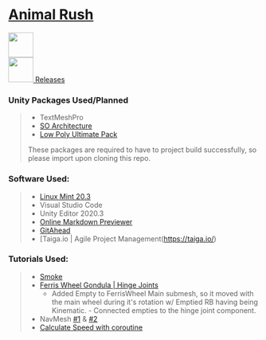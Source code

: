 # [Animal Rush](https://tree.taiga.io/project/dylanthesoldier-animal-rush)

<a href="https://tree.taiga.io/project/dylanthesoldier-animal-rush">
	<img height=50px src="https://external-content.duckduckgo.com/iu/?u=http%3A%2F%2Ffitsmallbusiness.com%2Fwp-content%2Fuploads%2F2017%2F09%2Ftaiga-1.png&f=1&nofb=1"/>
</a>
<br>

<a href="https://github.com/dylanthesoldier17/">
	<img height=50px src="http://pngimg.com/uploads/github/github_PNG20.png"/>
</a>
<a href="">Releases</a>
<br>

### Unity Packages Used/Planned
> - TextMeshPro
> - [SO Architecture](https://assetstore.unity.com/packages/tools/utilities/scriptableobject-architecture-131520)
> - [Low Poly Ultimate Pack](https://assetstore.unity.com/packages/3d/props/low-poly-ultimate-pack-54733)
>
> These packages are required to have to project build successfully, so please import upon cloning this repo.
 
### Software Used:
> - [Linux Mint 20.3](https://www.linuxmint.com)
> - Visual Studio Code
> - Unity Editor 2020.3
> - [Online Markdown Previewer](markdownlivepreview.com)
> - [GitAhead](https://gitahead.github.io/gitahead.com/)
> - [Taiga.io | Agile Project Management(https://taiga.io/)

### Tutorials Used:
> - [Smoke](https://www.youtube.com/watch?v=jQivfs34Wb0)
> - [Ferris Wheel Gondula | Hinge Joints](https://www.youtube.com/watch?v=AcxH5F5KPTA)
>	- Added Empty to FerrisWheel Main submesh, so it moved with the main wheel during it's rotation w/ Emptied RB having being Kinematic.
	- Connected empties to the hinge joint component.
> - NavMesh [#1](https://www.youtube.com/watch?v=atCOd4o7tG4) & [#2](https://www.youtube.com/watch?v=CHV1ymlw-P8)
> - [Calculate Speed with coroutine](https://stackoverflow.com/questions/55042997/how-to-calculate-a-gameobjects-speed-in-unity)
